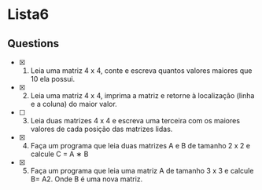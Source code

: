 # Lista6

## Questions

-[x] 1. Leia uma matriz 4 x 4, conte e escreva quantos valores maiores que 10 ela possui.
-[x] 2. Leia uma matriz 4 x 4, imprima a matriz e retorne à localização (linha e a coluna) do maior valor.
-[ ] 3. Leia duas matrizes 4 x 4 e escreva uma terceira com os maiores valores de cada posição das matrizes
lidas.
-[x] 4. Faça um programa que leia duas matrizes A e B de tamanho 2 x 2 e calcule C = A ∗ B
-[x] 5. Faça um programa que leia uma matriz A de tamanho 3 x 3 e calcule B= A2. Onde B é uma nova matriz.
